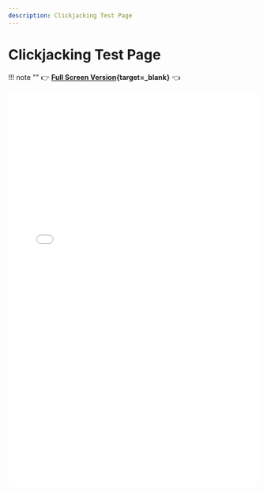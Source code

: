 ```yaml
---
description: Clickjacking Test Page
---
```


# Clickjacking Test Page

!!! note ""
    :point_right: __[Full Screen Version](/assets/pages/clickjacking/){target=\_blank}__ :point_left:

<div style="overflow: hidden;">
    <iframe title="ClickJacking Test Page" src="/assets/pages/clickjacking/" scrolling="no" style="border: 0px; height: 800px; margin-top: -0px; width:100%"></iframe>
</div>
